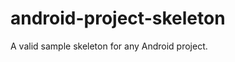 android-project-skeleton
========================

A valid sample skeleton for any Android project.
